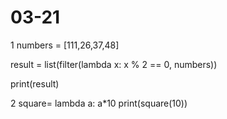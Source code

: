 # 03-21
1
numbers = [111,26,37,48]

result = list(filter(lambda x: x % 2 == 0, numbers))

print(result)







2
square= lambda a: a*10
print(square(10))
